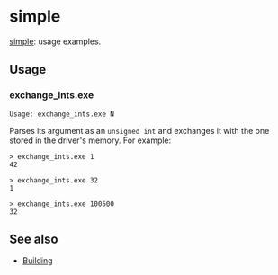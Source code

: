 simple
======

[simple](../../../km/src/simple): usage examples.

Usage
-----

### exchange_ints.exe

```
Usage: exchange_ints.exe N
```

Parses its argument as an `unsigned int` and exchanges it with the one stored
in the driver's memory.
For example:

```
> exchange_ints.exe 1
42
```

```
> exchange_ints.exe 32
1
```

```
> exchange_ints.exe 100500
32
```

See also
--------

* [Building](../../README.md#building)
